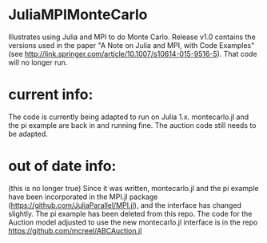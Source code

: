 # JuliaMPIMonteCarlo
Illustrates using Julia and MPI to do Monte Carlo. Release v1.0 contains the versions used in the paper "A Note on Julia and MPI, with Code Examples" (see http://link.springer.com/article/10.1007/s10614-015-9516-5). That code will no longer run.

# current info:
The code is currently being adapted to run on Julia 1.x. montecarlo.jl and the pi example are back in and running fine. The auction code still needs to be adapted.

# out of date info:
(this is no longer true) Since it was written, montecarlo.jl and the pi example have been incorporated in the MPI.jl package (https://github.com/JuliaParallel/MPI.jl), and the interface has changed slightly. The pi example has been deleted from this repo. The code for the Auction model adjusted to use the new montecarlo.jl interface is in the repo https://github.com/mcreel/ABCAuction.jl


